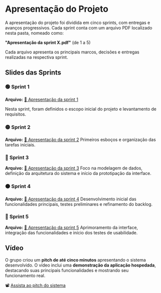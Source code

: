 # Apresentação do Projeto

A apresentação do projeto foi dividida em cinco sprints, com entregas e avanços progressivos. Cada sprint conta com um arquivo PDF localizado nesta pasta, nomeado como:

**"Apresentação da sprint X.pdf"** (de 1 a 5)

Cada arquivo apresenta os principais marcos, decisões e entregas realizadas na respectiva sprint.

## Slides das Sprints

### 🟢 Sprint 1  
**Arquivo:** [📄 Apresentação da sprint 1](./Apresentação%20da%20sprint%201.pdf)

Nesta sprint, foram definidos o escopo inicial do projeto e levantamento de requisitos.

### 🟡 Sprint 2  
**Arquivo:** [📄 Apresentação da sprint 2](./Apresentação%20da%20sprint%202.pdf)
Primeiros esboços e organização das tarefas iniciais.

### 🔵 Sprint 3  
**Arquivo:** [📄 Apresentação da sprint 3](./Apresentação%20da%20sprint%203.pdf)
Foco na modelagem de dados, definição da arquitetura do sistema e início da prototipação da interface. 

### 🟠 Sprint 4  
**Arquivo:** [📄 Apresentação da sprint 4](./Apresentação%20da%20sprint%204.pdf) 
Desenvolvimento inicial das funcionalidades principais, testes preliminares e refinamento do backlog.

### 🔴 Sprint 5  
**Arquivo:** [📄 Apresentação da sprint 5](./Apresentação%20da%20sprint%205.pdf) 
Aprimoramento da interface, integração das funcionalidades e início dos testes de usabilidade.

## Vídeo

O grupo criou um **pitch de até cinco minutos** apresentando o sistema desenvolvido. O vídeo inclui uma **demonstração da aplicação hospedada**, destacando suas principais funcionalidades e mostrando seu funcionamento real.

📽️ [Assista ao pitch do sistema](./pitch_reamostra_github.mp4)

